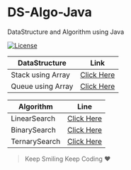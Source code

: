 # DS-Algo-Java
 DataStructure and Algorithm using Java

[![License](https://img.shields.io/badge/license-Apache%202-4EB1BA.svg?style=flat-square)](https://www.apache.org/licenses/LICENSE-2.0.html)

 |DataStructure|Link|
 |--|--|
 |Stack using Array|[Click Here](https://github.com/ImDropCodes/DS-Algo/blob/master/src/DS/Stack/Stack.java)
 |Queue using Array|[Click Here](https://github.com/ImDropCodes/DS-Algo-Java/blob/master/src/DS/Queue/Queue.java)
 
 
 |Algorithm|Line|
 |--|--|
 |LinearSearch|[Click Here](https://github.com/ImDropCodes/DS-Algo-Java/blob/master/src/Algorithm/Searching/LinearSearch/LinearSearch.java)
 |BinarySearch|[Click Here](https://github.com/ImDropCodes/DS-Algo-Java/blob/master/src/Algorithm/Searching/BinarySearch/BinarySearch.java)
 |TernarySearch|[Click Here](https://github.com/ImDropCodes/DS-Algo-Java/blob/master/src/Algorithm/Searching/TernarySearch/TernarySearch.java)


 >Keep Smiling Keep Coding ❤
